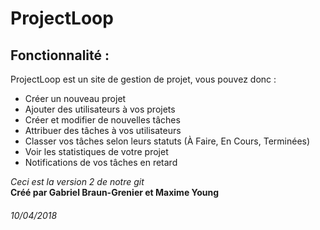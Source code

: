 # ProjectLoop
## Fonctionnalité : 
ProjectLoop est un site de gestion de projet, vous pouvez donc :
* Créer un nouveau projet
* Ajouter des utilisateurs à vos projets
* Créer et modifier de nouvelles tâches
* Attribuer des tâches à vos utilisateurs
* Classer vos tâches selon leurs statuts (À Faire, En Cours, Terminées)
* Voir les statistiques de votre projet
* Notifications de vos tâches en retard  

*Ceci est la version 2 de notre git*  
**Créé par Gabriel Braun-Grenier et Maxime Young**  
###### 10/04/2018